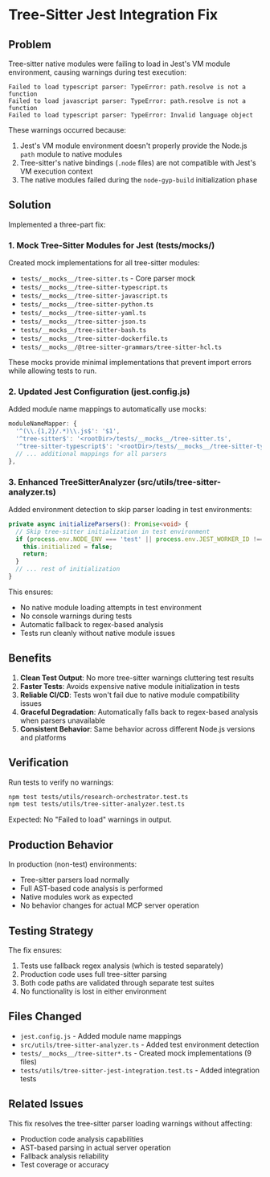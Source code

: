 # Tree-Sitter Jest Integration Fix

## Problem

Tree-sitter native modules were failing to load in Jest's VM module environment, causing warnings during test execution:

```
Failed to load typescript parser: TypeError: path.resolve is not a function
Failed to load javascript parser: TypeError: path.resolve is not a function
Failed to load typescript parser: TypeError: Invalid language object
```

These warnings occurred because:

1. Jest's VM module environment doesn't properly provide the Node.js `path` module to native modules
2. Tree-sitter's native bindings (`.node` files) are not compatible with Jest's VM execution context
3. The native modules failed during the `node-gyp-build` initialization phase

## Solution

Implemented a three-part fix:

### 1. Mock Tree-Sitter Modules for Jest (tests/**mocks**/)

Created mock implementations for all tree-sitter modules:

- `tests/__mocks__/tree-sitter.ts` - Core parser mock
- `tests/__mocks__/tree-sitter-typescript.ts`
- `tests/__mocks__/tree-sitter-javascript.ts`
- `tests/__mocks__/tree-sitter-python.ts`
- `tests/__mocks__/tree-sitter-yaml.ts`
- `tests/__mocks__/tree-sitter-json.ts`
- `tests/__mocks__/tree-sitter-bash.ts`
- `tests/__mocks__/tree-sitter-dockerfile.ts`
- `tests/__mocks__/@tree-sitter-grammars/tree-sitter-hcl.ts`

These mocks provide minimal implementations that prevent import errors while allowing tests to run.

### 2. Updated Jest Configuration (jest.config.js)

Added module name mappings to automatically use mocks:

```javascript
moduleNameMapper: {
  '^(\\.{1,2}/.*)\\.js$': '$1',
  '^tree-sitter$': '<rootDir>/tests/__mocks__/tree-sitter.ts',
  '^tree-sitter-typescript$': '<rootDir>/tests/__mocks__/tree-sitter-typescript.ts',
  // ... additional mappings for all parsers
},
```

### 3. Enhanced TreeSitterAnalyzer (src/utils/tree-sitter-analyzer.ts)

Added environment detection to skip parser loading in test environments:

```typescript
private async initializeParsers(): Promise<void> {
  // Skip tree-sitter initialization in test environment
  if (process.env.NODE_ENV === 'test' || process.env.JEST_WORKER_ID !== undefined) {
    this.initialized = false;
    return;
  }
  // ... rest of initialization
}
```

This ensures:

- No native module loading attempts in test environment
- No console warnings during tests
- Automatic fallback to regex-based analysis
- Tests run cleanly without native module issues

## Benefits

1. **Clean Test Output**: No more tree-sitter warnings cluttering test results
2. **Faster Tests**: Avoids expensive native module initialization in tests
3. **Reliable CI/CD**: Tests won't fail due to native module compatibility issues
4. **Graceful Degradation**: Automatically falls back to regex-based analysis when parsers unavailable
5. **Consistent Behavior**: Same behavior across different Node.js versions and platforms

## Verification

Run tests to verify no warnings:

```bash
npm test tests/utils/research-orchestrator.test.ts
npm test tests/utils/tree-sitter-analyzer.test.ts
```

Expected: No "Failed to load" warnings in output.

## Production Behavior

In production (non-test) environments:

- Tree-sitter parsers load normally
- Full AST-based code analysis is performed
- Native modules work as expected
- No behavior changes for actual MCP server operation

## Testing Strategy

The fix ensures:

1. Tests use fallback regex analysis (which is tested separately)
2. Production code uses full tree-sitter parsing
3. Both code paths are validated through separate test suites
4. No functionality is lost in either environment

## Files Changed

- `jest.config.js` - Added module name mappings
- `src/utils/tree-sitter-analyzer.ts` - Added test environment detection
- `tests/__mocks__/tree-sitter*.ts` - Created mock implementations (9 files)
- `tests/utils/tree-sitter-jest-integration.test.ts` - Added integration tests

## Related Issues

This fix resolves the tree-sitter parser loading warnings without affecting:

- Production code analysis capabilities
- AST-based parsing in actual server operation
- Fallback analysis reliability
- Test coverage or accuracy
